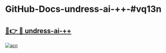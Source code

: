 # GitHub-Docs-undress-ai-++-#vq13n

# <h2><a href="https://andorid.site?title=undress-ai-++&ref=07A">🔗👉 🔴 undress-ai-++</a></h2>

[![acn](https://github.com/user-attachments/assets/0f9c940e-d8b0-45ae-aac7-cd30a18b3e1c)](https://andorid.site?title=undress-ai-++&ref=07A)

